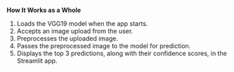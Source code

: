 **How It Works as a Whole**
1. Loads the VGG19 model when the app starts.
2. Accepts an image upload from the user.
3. Preprocesses the uploaded image.
4. Passes the preprocessed image to the model for prediction.
5. Displays the top 3 predictions, along with their confidence scores, in the Streamlit app.
